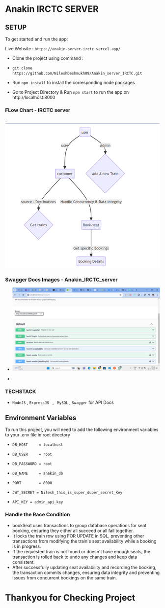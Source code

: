 # Anakin IRCTC SERVER

## SETUP
 
To get started and run the app:

Live Website : `https://anakin-server-irctc.vercel.app/`

- Clone the project using command : 

- ` git clone https://github.com/NileshDeshmukh09/Anakin_server_IRCTC.git `

- Run ` npm install ` to install the corresponding node packages

- Go to Project Directory &  Run ` npm start ` to run the app on http://localhost:8000

### FLow Chart - IRCTC server
-![FlowChart](https://github.com/NileshDeshmukh09/Anakin_server_IRCTC/blob/master/src/Images/flow-chart-IRCTC.png?raw=true)
### Swagger Docs Images - Anakin_IRCTC_server

- ![SwaggerAPI](https://github.com/NileshDeshmukh09/Anakin_server_IRCTC/blob/master/src/Images/swagger-Docs.png?raw=true)

- 
### TECHSTACK 

 - `NodeJS` , `ExpressJS ` , ` MySQL` , ` Swagger ` for API Docs







## Environment Variables

To run this project, you will need to add the following environment variables to your .env file in root directory

- ` DB_HOST     = localhost `
- ` DB_USER     = root `
- ` DB_PASSWORD = root `
- ` DB_NAME     = anakin_db `
- ` PORT        = 8000 `

- ` JWT_SECRET = Nilesh_this_is_super_duper_secret_Key `
- ` API_KEY = admin_api_key `

### Handle the Race Condition 

-  bookSeat uses transactions to group database operations for seat booking, ensuring they either all succeed or all fail together.
-  It locks the train row using FOR UPDATE in SQL, preventing other transactions from modifying the train's seat availability while a booking is in progress.
- If the requested train is not found or doesn't have enough seats, the transaction is rolled back to undo any changes and keep data consistent.
- After successfully updating seat availability and recording the booking, the transaction commits changes, ensuring data integrity and preventing issues from concurrent bookings on the same train.


# Thankyou for Checking Project
